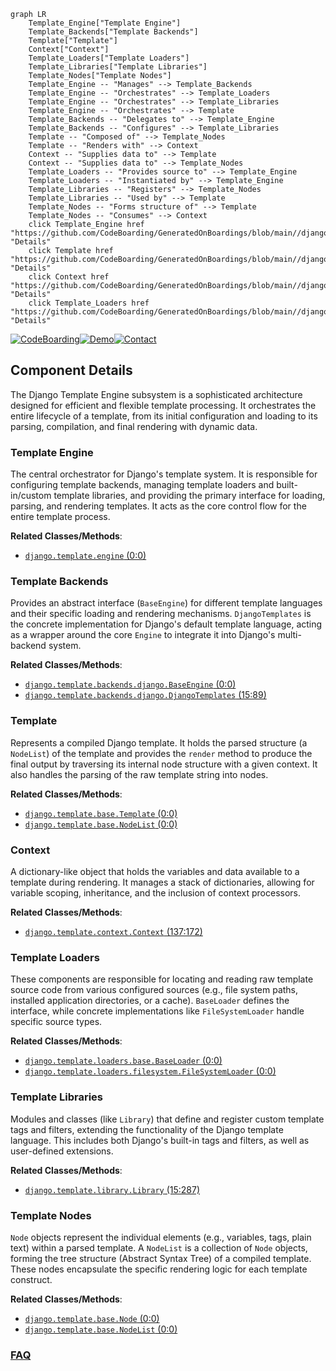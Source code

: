 ```mermaid
graph LR
    Template_Engine["Template Engine"]
    Template_Backends["Template Backends"]
    Template["Template"]
    Context["Context"]
    Template_Loaders["Template Loaders"]
    Template_Libraries["Template Libraries"]
    Template_Nodes["Template Nodes"]
    Template_Engine -- "Manages" --> Template_Backends
    Template_Engine -- "Orchestrates" --> Template_Loaders
    Template_Engine -- "Orchestrates" --> Template_Libraries
    Template_Engine -- "Orchestrates" --> Template
    Template_Backends -- "Delegates to" --> Template_Engine
    Template_Backends -- "Configures" --> Template_Libraries
    Template -- "Composed of" --> Template_Nodes
    Template -- "Renders with" --> Context
    Context -- "Supplies data to" --> Template
    Context -- "Supplies data to" --> Template_Nodes
    Template_Loaders -- "Provides source to" --> Template_Engine
    Template_Loaders -- "Instantiated by" --> Template_Engine
    Template_Libraries -- "Registers" --> Template_Nodes
    Template_Libraries -- "Used by" --> Template
    Template_Nodes -- "Forms structure of" --> Template
    Template_Nodes -- "Consumes" --> Context
    click Template_Engine href "https://github.com/CodeBoarding/GeneratedOnBoardings/blob/main//django/Template_Engine.md" "Details"
    click Template href "https://github.com/CodeBoarding/GeneratedOnBoardings/blob/main//django/Template.md" "Details"
    click Context href "https://github.com/CodeBoarding/GeneratedOnBoardings/blob/main//django/Context.md" "Details"
    click Template_Loaders href "https://github.com/CodeBoarding/GeneratedOnBoardings/blob/main//django/Template_Loaders.md" "Details"
```
[![CodeBoarding](https://img.shields.io/badge/Generated%20by-CodeBoarding-9cf?style=flat-square)](https://github.com/CodeBoarding/GeneratedOnBoardings)[![Demo](https://img.shields.io/badge/Try%20our-Demo-blue?style=flat-square)](https://www.codeboarding.org/demo)[![Contact](https://img.shields.io/badge/Contact%20us%20-%20contact@codeboarding.org-lightgrey?style=flat-square)](mailto:contact@codeboarding.org)

## Component Details

The Django Template Engine subsystem is a sophisticated architecture designed for efficient and flexible template processing. It orchestrates the entire lifecycle of a template, from its initial configuration and loading to its parsing, compilation, and final rendering with dynamic data.

### Template Engine
The central orchestrator for Django's template system. It is responsible for configuring template backends, managing template loaders and built-in/custom template libraries, and providing the primary interface for loading, parsing, and rendering templates. It acts as the core control flow for the entire template process.


**Related Classes/Methods**:

- <a href="https://github.com/django/django/blob/master/django/template/engine.py#L0-L0" target="_blank" rel="noopener noreferrer">`django.template.engine` (0:0)</a>


### Template Backends
Provides an abstract interface (`BaseEngine`) for different template languages and their specific loading and rendering mechanisms. `DjangoTemplates` is the concrete implementation for Django's default template language, acting as a wrapper around the core `Engine` to integrate it into Django's multi-backend system.


**Related Classes/Methods**:

- <a href="https://github.com/django/django/blob/master/django/template/backends/django.py#L0-L0" target="_blank" rel="noopener noreferrer">`django.template.backends.django.BaseEngine` (0:0)</a>
- <a href="https://github.com/django/django/blob/master/django/template/backends/django.py#L15-L89" target="_blank" rel="noopener noreferrer">`django.template.backends.django.DjangoTemplates` (15:89)</a>


### Template
Represents a compiled Django template. It holds the parsed structure (a `NodeList`) of the template and provides the `render` method to produce the final output by traversing its internal node structure with a given context. It also handles the parsing of the raw template string into nodes.


**Related Classes/Methods**:

- <a href="https://github.com/django/django/blob/master/django/template/base.py#L0-L0" target="_blank" rel="noopener noreferrer">`django.template.base.Template` (0:0)</a>
- <a href="https://github.com/django/django/blob/master/django/template/base.py#L0-L0" target="_blank" rel="noopener noreferrer">`django.template.base.NodeList` (0:0)</a>


### Context
A dictionary-like object that holds the variables and data available to a template during rendering. It manages a stack of dictionaries, allowing for variable scoping, inheritance, and the inclusion of context processors.


**Related Classes/Methods**:

- <a href="https://github.com/django/django/blob/master/django/template/context.py#L137-L172" target="_blank" rel="noopener noreferrer">`django.template.context.Context` (137:172)</a>


### Template Loaders
These components are responsible for locating and reading raw template source code from various configured sources (e.g., file system paths, installed application directories, or a cache). `BaseLoader` defines the interface, while concrete implementations like `FileSystemLoader` handle specific source types.


**Related Classes/Methods**:

- <a href="https://github.com/django/django/blob/master/django/template/loaders/base.py#L0-L0" target="_blank" rel="noopener noreferrer">`django.template.loaders.base.BaseLoader` (0:0)</a>
- <a href="https://github.com/django/django/blob/master/django/template/loaders/filesystem.py#L0-L0" target="_blank" rel="noopener noreferrer">`django.template.loaders.filesystem.FileSystemLoader` (0:0)</a>


### Template Libraries
Modules and classes (like `Library`) that define and register custom template tags and filters, extending the functionality of the Django template language. This includes both Django's built-in tags and filters, as well as user-defined extensions.


**Related Classes/Methods**:

- <a href="https://github.com/django/django/blob/master/django/template/library.py#L15-L287" target="_blank" rel="noopener noreferrer">`django.template.library.Library` (15:287)</a>


### Template Nodes
`Node` objects represent the individual elements (e.g., variables, tags, plain text) within a parsed template. A `NodeList` is a collection of `Node` objects, forming the tree structure (Abstract Syntax Tree) of a compiled template. These nodes encapsulate the specific rendering logic for each template construct.


**Related Classes/Methods**:

- <a href="https://github.com/django/django/blob/master/django/template/base.py#L0-L0" target="_blank" rel="noopener noreferrer">`django.template.base.Node` (0:0)</a>
- <a href="https://github.com/django/django/blob/master/django/template/base.py#L0-L0" target="_blank" rel="noopener noreferrer">`django.template.base.NodeList` (0:0)</a>




### [FAQ](https://github.com/CodeBoarding/GeneratedOnBoardings/tree/main?tab=readme-ov-file#faq)